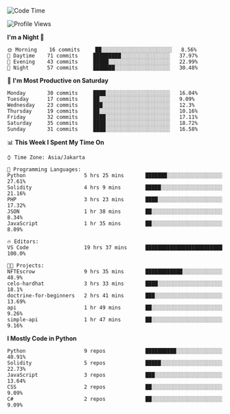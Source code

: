 <!--START_SECTION:waka-->
![Code Time](http://img.shields.io/badge/Code%20Time-1%2C067%20hrs%2018%20mins-blue)

![Profile Views](http://img.shields.io/badge/Profile%20Views-1-blue)

**I'm a Night 🦉** 

```text
🌞 Morning    16 commits     ██░░░░░░░░░░░░░░░░░░░░░░░   8.56% 
🌆 Daytime    71 commits     █████████░░░░░░░░░░░░░░░░   37.97% 
🌃 Evening    43 commits     █████░░░░░░░░░░░░░░░░░░░░   22.99% 
🌙 Night      57 commits     ███████░░░░░░░░░░░░░░░░░░   30.48%

```
📅 **I'm Most Productive on Saturday** 

```text
Monday       30 commits     ████░░░░░░░░░░░░░░░░░░░░░   16.04% 
Tuesday      17 commits     ██░░░░░░░░░░░░░░░░░░░░░░░   9.09% 
Wednesday    23 commits     ███░░░░░░░░░░░░░░░░░░░░░░   12.3% 
Thursday     19 commits     ██░░░░░░░░░░░░░░░░░░░░░░░   10.16% 
Friday       32 commits     ████░░░░░░░░░░░░░░░░░░░░░   17.11% 
Saturday     35 commits     ████░░░░░░░░░░░░░░░░░░░░░   18.72% 
Sunday       31 commits     ████░░░░░░░░░░░░░░░░░░░░░   16.58%

```


📊 **This Week I Spent My Time On** 

```text
⌚︎ Time Zone: Asia/Jakarta

💬 Programming Languages: 
Python                   5 hrs 25 mins       ███████░░░░░░░░░░░░░░░░░░   27.61% 
Solidity                 4 hrs 9 mins        █████░░░░░░░░░░░░░░░░░░░░   21.16% 
PHP                      3 hrs 23 mins       ████░░░░░░░░░░░░░░░░░░░░░   17.32% 
JSON                     1 hr 38 mins        ██░░░░░░░░░░░░░░░░░░░░░░░   8.34% 
JavaScript               1 hr 35 mins        ██░░░░░░░░░░░░░░░░░░░░░░░   8.09%

🔥 Editors: 
VS Code                  19 hrs 37 mins      █████████████████████████   100.0%

🐱‍💻 Projects: 
NFTEscrow                9 hrs 35 mins       ████████████░░░░░░░░░░░░░   48.9% 
celo-hardhat             3 hrs 33 mins       ████░░░░░░░░░░░░░░░░░░░░░   18.1% 
doctrine-for-beginners   2 hrs 41 mins       ███░░░░░░░░░░░░░░░░░░░░░░   13.69% 
api                      1 hr 49 mins        ██░░░░░░░░░░░░░░░░░░░░░░░   9.26% 
simple-api               1 hr 47 mins        ██░░░░░░░░░░░░░░░░░░░░░░░   9.16%

```

**I Mostly Code in Python** 

```text
Python                   9 repos             ██████████░░░░░░░░░░░░░░░   40.91% 
Solidity                 5 repos             █████░░░░░░░░░░░░░░░░░░░░   22.73% 
JavaScript               3 repos             ███░░░░░░░░░░░░░░░░░░░░░░   13.64% 
CSS                      2 repos             ██░░░░░░░░░░░░░░░░░░░░░░░   9.09% 
C#                       2 repos             ██░░░░░░░░░░░░░░░░░░░░░░░   9.09%

```



<!--END_SECTION:waka-->
